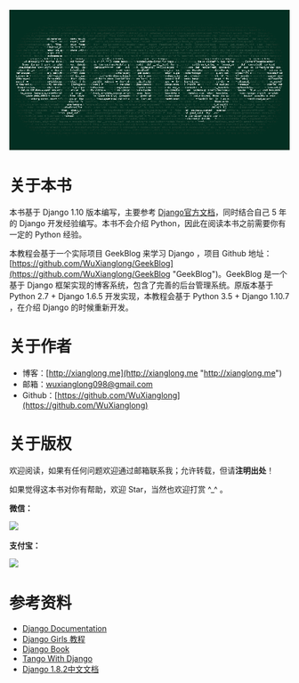 ![](/assets/django.png)

# 关于本书

本书基于 Django 1.10 版本编写，主要参考 [Django官方文档](https://docs.djangoproject.com/en/1.10/ "Django官方文档")，同时结合自己 5 年的 Django 开发经验编写。本书不会介绍 Python，因此在阅读本书之前需要你有一定的 Python 经验。

本教程会基于一个实际项目 GeekBlog 来学习 Django ，项目 Github 地址：[https://github.com/WuXianglong/GeekBlog](https://github.com/WuXianglong/GeekBlog "GeekBlog")。GeekBlog 是一个基于 Django 框架实现的博客系统，包含了完善的后台管理系统。原版本基于 Python 2.7 + Django 1.6.5 开发实现，本教程会基于 Python 3.5 + Django 1.10.7 ，在介绍 Django 的时候重新开发。

# 关于作者

* 博客：[http://xianglong.me](http://xianglong.me "http://xianglong.me")
* 邮箱：wuxianglong098@gmail.com
* Github：[https://github.com/WuXianglong](https://github.com/WuXianglong)

# 关于版权

欢迎阅读，如果有任何问题欢迎通过邮箱联系我；允许转载，但请**注明出处**！

如果觉得这本书对你有帮助，欢迎 Star，当然也欢迎打赏 ^\_^ 。

**微信：**

![](/assets/wechat.jpg)

**支付宝：**

![](/assets/alipay.jpg)

# 参考资料

* [Django Documentation](https://docs.djangoproject.com/en/1.10/ "Django Documentation")
* [Django Girls 教程](https://tutorial.djangogirls.org/zh/ "Django Girls 教程")
* [Django Book](http://djangobook.com/ "Django Book")
* [Tango With Django](http://www.tangowithdjango.com/book17/ "Tango With Django")
* [Django 1.8.2中文文档](http://python.usyiyi.cn/django/index.html "Django 1.8.2中文文档")



